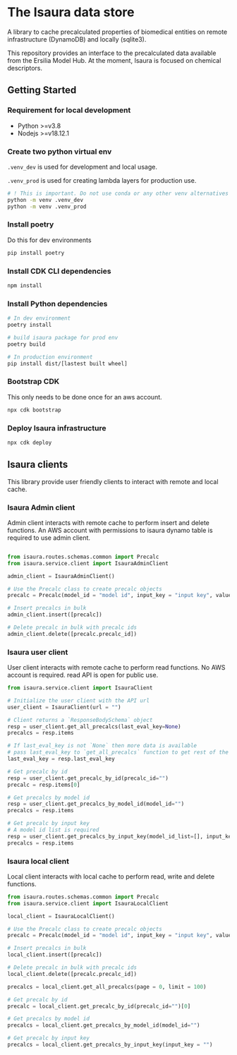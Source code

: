 # The Isaura data store

A library to cache precalculated properties of biomedical entities on remote infrastructure (DynamoDB) and locally (sqlite3).

This repository provides an interface to the precalculated data available from the Ersilia Model Hub. At the moment, Isaura is focused on chemical descriptors.

## Getting Started

### Requirement for local development

- Python >=v3.8
- Nodejs >=v18.12.1

### Create two python virtual env

`.venv_dev` is used for development and local usage.

`.venv_prod` is used for creating lambda layers for production use.

```bash
# ! This is important. Do not use conda or any other venv alternatives
python -m venv .venv_dev
python -m venv .venv_prod
```

### Install poetry

Do this for dev environments

```bash
pip install poetry
```

### Install CDK CLI dependencies

```bash
npm install
```

### Install Python dependencies

```bash
# In dev environment
poetry install

# build isaura package for prod env
poetry build

# In production environment
pip install dist/[lastest built wheel]
```

### Bootstrap CDK

This only needs to be done once for an aws account.

```bash
npx cdk bootstrap
```

### Deploy Isaura infrastructure

```bash
npx cdk deploy
```

## Isaura clients

This library provide user friendly clients to interact with remote and local cache.

### Isaura Admin client

Admin client interacts with remote cache to perform insert and delete functions. An AWS account with permissions to isaura dynamo table is required to use admin client.

```python

from isaura.routes.schemas.common import Precalc
from isaura.service.client import IsauraAdminClient

admin_client = IsauraAdminClient()

# Use the Precalc class to create precalc objects
precalc = Precalc(model_id = "model id", input_key = "input key", value = {"out" : "model output value"})

# Insert precalcs in bulk
admin_client.insert([precalc])

# Delete precalc in bulk with precalc ids
admin_client.delete([precalc.precalc_id])
```

### Isaura user client

User client interacts with remote cache to perform read functions. No AWS account is required. read API is open for public use.

```python
from isaura.service.client import IsauraClient

# Initialize the user client with the API url
user_client = IsauraClient(url = "")

# Client returns a `ResponseBodySchema` object
resp = user_client.get_all_precalcs(last_eval_key=None)
precalcs = resp.items

# If last_eval_key is not `None` then more data is available
# pass last_eval_key to `get_all_precalcs` function to get rest of the data
last_eval_key = resp.last_eval_key

# Get precalc by id
resp = user_client.get_precalc_by_id(precalc_id="")
precalc = resp.items[0]

# Get precalcs by model id
resp = user_client.get_precalcs_by_model_id(model_id="")
precalcs = resp.items

# Get precalc by input key
# A model id list is required
resp = user_client.get_precalcs_by_input_key(model_id_list=[], input_key = "")
precalcs = resp.items
```

### Isaura local client

Local client interacts with local cache to perform read, write and delete functions.

```python
from isaura.routes.schemas.common import Precalc
from isaura.service.client import IsauraLocalClient

local_client = IsauraLocalClient()

# Use the Precalc class to create precalc objects
precalc = Precalc(model_id = "model id", input_key = "input key", value = {"out" : "model output value"})

# Insert precalcs in bulk
local_client.insert([precalc])

# Delete precalc in bulk with precalc ids
local_client.delete([precalc.precalc_id])

precalcs = local_client.get_all_precalcs(page = 0, limit = 100)

# Get precalc by id
precalc = local_client.get_precalc_by_id(precalc_id="")[0]

# Get precalcs by model id
precalcs = local_client.get_precalcs_by_model_id(model_id="")

# Get precalc by input key
precalcs = local_client.get_precalcs_by_input_key(input_key = "")
```
